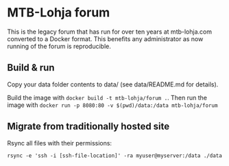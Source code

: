 # MTB-Lohja forum

This is the legacy forum that has run for over ten years at mtb-lohja.com converted to a Docker format. This benefits
any administrator as now running of the forum is reproducible.

## Build & run

Copy your data folder contents to data/ (see data/README.md for details).

Build the image with `docker build -t mtb-lohja/forum .`. Then run the image 
with `docker run -p 8080:80 -v $(pwd)/data:/data mtb-lohja/forum`

## Migrate from traditionally hosted site

Rsync all files with their permissions:

    rsync -e 'ssh -i [ssh-file-location]' -ra myuser@myserver:/data ./data